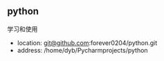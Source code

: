 python
------
学习和使用
- location: git@github.com:forever0204/python.git
- address:   /home/dyb/Pycharmprojects/python